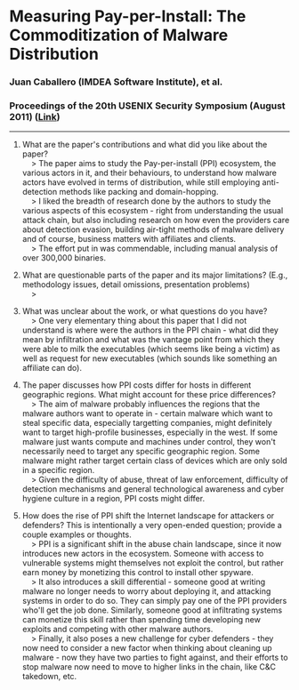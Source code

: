 # Measuring Pay-per-Install: The Commoditization of Malware Distribution
### Juan Caballero (IMDEA Software Institute), et al.
### Proceedings of the 20th USENIX Security Symposium (August 2011) ([Link](https://www.usenix.org/legacy/events/sec11/tech/full_papers/Caballero.pdf))

---

1. What are the paper's contributions and what did you like about the paper?  
&nbsp;&nbsp;&nbsp;&nbsp;> The paper aims to study the Pay-per-install (PPI) ecosystem, the various actors in it, and their behaviours, to understand how malware actors have evolved in terms of distribution, while still employing anti-detection methods like packing and domain-hopping.  
&nbsp;&nbsp;&nbsp;&nbsp;> I liked the breadth of research done by the authors to study the various aspects of this ecosystem - right from understanding the usual attack chain, but also including research on how even the providers care about detection evasion, building air-tight methods of malware delivery and of course, business matters with affiliates and clients.  
&nbsp;&nbsp;&nbsp;&nbsp;> The effort put in was commendable, including manual analysis of over 300,000 binaries.  

2. What are questionable parts of the paper and its major limitations? (E.g., methodology issues, detail omissions, presentation problems)  
&nbsp;&nbsp;&nbsp;&nbsp;> 

3. What was unclear about the work, or what questions do you have?  
&nbsp;&nbsp;&nbsp;&nbsp;> One very elementary thing about this paper that I did not understand is where were the authors in the PPI chain - what did they mean by infiltration and what was the vantage point from which they were able to milk the executables (which seems like being a victim) as well as request for new executables (which sounds like something an affiliate can do).  

4. The paper discusses how PPI costs differ for hosts in different geographic regions. What might account for these price differences?  
&nbsp;&nbsp;&nbsp;&nbsp;> The aim of malware probably influences the regions that the malware authors want to operate in - certain malware which want to steal specific data, especially targetting companies, might definitely want to target high-profile businesses, especially in the west. If some malware just wants compute and machines under control, they won't necessarily need to target any specific geographic region. Some malware might rather target certain class of devices which are only sold in a specific region.  
&nbsp;&nbsp;&nbsp;&nbsp;> Given the difficulty of abuse, threat of law enforcement, difficulty of detection mechanisms and general technological awareness and cyber hygiene culture in a region, PPI costs might differ.  

5. How does the rise of PPI shift the Internet landscape for attackers or defenders? This is intentionally a very open-ended question; provide a couple examples or thoughts.  
&nbsp;&nbsp;&nbsp;&nbsp;> PPI is a significant shift in the abuse chain landscape, since it now introduces new actors in the ecosystem. Someone with access to vulnerable systems might themselves not exploit the control, but rather earn money by monetizing this control to install other spyware.  
&nbsp;&nbsp;&nbsp;&nbsp;> It also introduces a skill differential - someone good at writing malware no longer needs to worry about deploying it, and attacking systems in order to do so. They can simply pay one of the PPI providers who'll get the job done. Similarly, someone good at infiltrating systems can monetize this skill rather than spending time developing new exploits and competing with other malware authors.  
&nbsp;&nbsp;&nbsp;&nbsp;> Finally, it also poses a new challenge for cyber defenders - they now need to consider a new factor when thinking about cleaning up malware - now they have two parties to fight against, and their efforts to stop malware now need to move to higher links in the chain, like C&C takedown, etc.
